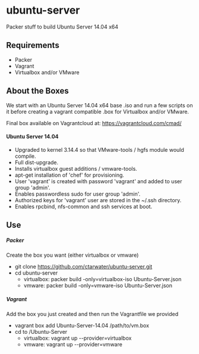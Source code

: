 ubuntu-server
===========
Packer stuff to build Ubuntu Server 14.04 x64

## Requirements
* Packer
* Vagrant
* Virtualbox and/or VMware

## About the Boxes
We start with an Ubuntu Server 14.04 x64 base .iso and run a few scripts on it before creating a vagrant compatible .box for Virtualbox and/or VMware.

Final box available on Vagrantcloud at: https://vagrantcloud.com/cmad/

#### Ubuntu Server 14.04
 - Upgraded to kernel 3.14.4 so that VMware-tools / hgfs module would compile.
 - Full dist-upgrade.
 - Installs virtualbox guest additions / vmware-tools.
 - apt-get installation of 'chef' for provisioning.
 - User 'vagrant' is created with password 'vagrant' and added to user group 'admin'.
 - Enables passwordless sudo for user group 'admin'.
 - Authorized keys for 'vagrant' user are stored in the ~/.ssh directory.
 - Enables rpcbind, nfs-common and ssh services at boot.
 
## Use
##### Packer #####
Create the box you want (either virtualbox or vmware)

 - git clone https://github.com/ctarwater/ubuntu-server.git
 - cd ubuntu-server
   - virtualbox: packer build -only=virtualbox-iso Ubuntu-Server.json
   - vmware: packer build -only=vmware-iso Ubuntu-Server.json 
 
##### Vagrant #####
Add the box you just created and then run the Vagrantfile we provided

 - vagrant box add Ubuntu-Server-14.04 /path/to/vm.box
 - cd to /Ubuntu-Server
   - virtualbox: vagrant up --provider=virtualbox
   - vmware: vagrant up --provider=vmware
